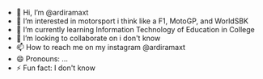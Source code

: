 - 👋 Hi, I’m @ardiramaxt
- 👀 I’m interested in motorsport i think like a F1, MotoGP, and WorldSBK
- 🌱 I’m currently learning Information Technology of Education in College
- 💞️ I’m looking to collaborate on i don't know
- 📫 How to reach me on my instagram @ardiramaxt
- 😄 Pronouns: ...
- ⚡ Fun fact: I don't know

<!---
ardiramaxt/ardiramaxt is a ✨ special ✨ repository because its `README.md` (this file) appears on your GitHub profile.
You can click the Preview link to take a look at your changes.
--->
